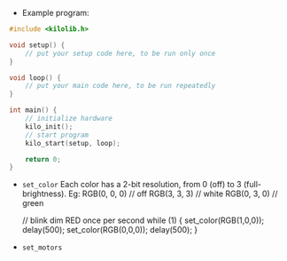 - Example program:

```c
#include <kilolib.h>

void setup() {
    // put your setup code here, to be run only once
}

void loop() {
    // put your main code here, to be run repeatedly
}

int main() {
    // initialize hardware
    kilo_init();
    // start program
    kilo_start(setup, loop);

    return 0;
}
```

- `set_color`
  Each color has a 2-bit resolution, from 0 (off) to 3 (full-brightness).
  Eg:
    RGB(0, 0, 0) // off
    RGB(3, 3, 3) // white
    RGB(0, 3, 0) // green

  // blink dim RED once per second
  while (1) {
    set_color(RGB(1,0,0));
    delay(500);
    set_color(RGB(0,0,0));
    delay(500);
  }

- `set_motors`

